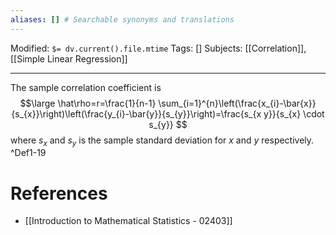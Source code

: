 ```yaml
---
aliases: [] # Searchable synonyms and translations
---
```

Modified: `$= dv.current().file.mtime`
Tags: []
Subjects: [[Correlation]], [[Simple Linear Regression]]
****
The sample correlation coefficient is
$$\large
\hat\rho=r=\frac{1}{n-1} \sum_{i=1}^{n}\left(\frac{x_{i}-\bar{x}}{s_{x}}\right)\left(\frac{y_{i}-\bar{y}}{s_{y}}\right)=\frac{s_{x y}}{s_{x} \cdot s_{y}}
$$
where $s_{x}$ and $s_{y}$ is the sample standard deviation for $x$ and $y$ respectively.
^Def1-19

# References
- [[Introduction to Mathematical Statistics - 02403]]